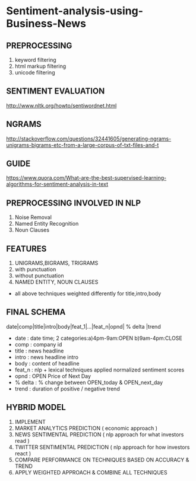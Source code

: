 # Sentiment-analysis-using-Business-News

## PREPROCESSING
1. keyword filtering
2. html markup filtering
3. unicode filtering

## SENTIMENT EVALUATION
http://www.nltk.org/howto/sentiwordnet.html
## NGRAMS
http://stackoverflow.com/questions/32441605/generating-ngrams-unigrams-bigrams-etc-from-a-large-corpus-of-txt-files-and-t
## GUIDE
https://www.quora.com/What-are-the-best-supervised-learning-algorithms-for-sentiment-analysis-in-text
## PREPROCESSING INVOLVED IN NLP
1. Noise Removal
2. Named Entity Recognition
3. Noun Clauses

## FEATURES
1. UNIGRAMS,BIGRAMS, TRIGRAMS
  1. with punctuation
  2. without punctuation
2. NAMED ENTITY, NOUN CLAUSES
- all above techniques weighted differently for title,intro,body


## FINAL SCHEMA
date|comp|title|intro|body|feat_1|...|feat_n|opnd| % delta |trend
- date : date time; 2 categories:a)4pm-9am:OPEN b)9am-4pm:CLOSE
- comp : company id
- title : news headline
- intro : news headline intro
- body : content of headline
- feat_n : nlp + lexical techniques applied normalized sentiment scores
- opnd : OPEN Price of Next Day
- % delta : % change between OPEN_today & OPEN_next_day
- trend : duration of positive / negative trend

## HYBRID MODEL
1. IMPLEMENT
  1. MARKET ANALYTICS PREDICTION ( economic approach )
  2. NEWS SENTIMENTAL PREDICTION ( nlp approach for what investors read )
  3. TWITTER SENTIMENTAL PREDICTION ( nlp approach for how investors react )
2. COMPARE PERFORMANCE ON TECHNIQUES BASED ON ACCURACY & TREND
3. APPLY WEIGHTED APPROACH & COMBINE ALL TECHNIQUES


